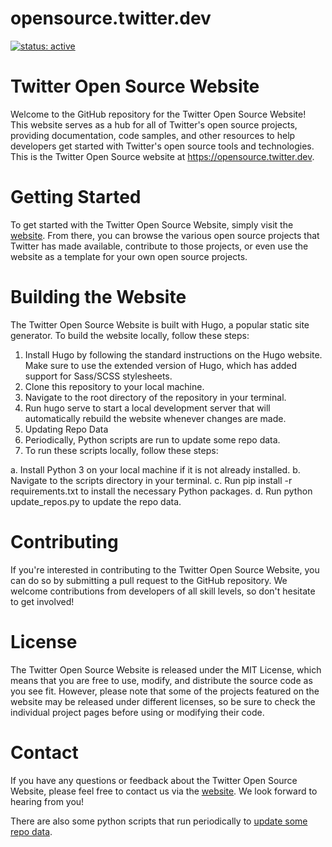 # opensource.twitter.dev

[![status: active](https://opensource.twitter.dev/status/active.svg)](https://opensource.twitter.dev/status/#active)

# Twitter Open Source Website
Welcome to the GitHub repository for the Twitter Open Source Website! This website serves as a hub for all of Twitter's open source projects, providing documentation, code samples, and other resources to help developers get started with Twitter's open source tools and technologies. This is the Twitter Open Source website at https://opensource.twitter.dev.

# Getting Started
To get started with the Twitter Open Source Website, simply visit the [website](https://opensource.twitter.dev). From there, you can browse the various open source projects that Twitter has made available, contribute to those projects, or even use the website as a template for your own open source projects.

# Building the Website
The Twitter Open Source Website is built with Hugo, a popular static site generator. To build the website locally, follow these steps:

1. Install Hugo by following the standard instructions on the Hugo website. Make sure to use the extended version of Hugo, which has added support for Sass/SCSS stylesheets.
2. Clone this repository to your local machine.
3. Navigate to the root directory of the repository in your terminal.
4. Run hugo serve to start a local development server that will automatically rebuild the website whenever changes are made.
5. Updating Repo Data
6. Periodically, Python scripts are run to update some repo data. 
7. To run these scripts locally, follow these steps:

  a. Install Python 3 on your local machine if it is not already installed.
  b. Navigate to the scripts directory in your terminal. 
  c. Run pip install -r requirements.txt to install the necessary Python packages. 
  d. Run python update_repos.py to update the repo data.


# Contributing
If you're interested in contributing to the Twitter Open Source Website, you can do so by submitting a pull request to the GitHub repository. We welcome contributions from developers of all skill levels, so don't hesitate to get involved!

# License
The Twitter Open Source Website is released under the MIT License, which means that you are free to use, modify, and distribute the source code as you see fit. However, please note that some of the projects featured on the website may be released under different licenses, so be sure to check the individual project pages before using or modifying their code.

# Contact
If you have any questions or feedback about the Twitter Open Source Website, please feel free to contact us via the [website](https://opensource.twitter.dev). We look forward to hearing from you!


There are also some python scripts that run periodically to [update some repo
data].

[hugo]: https://gohugo.io/
[install]: https://gohugo.io/getting-started/installing/
[run]: https://gohugo.io/getting-started/usage/
[update some repo data]: ./.github/workflows/update-data.yml

